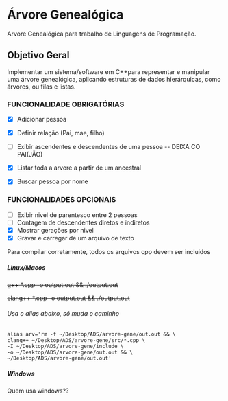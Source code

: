 # Árvore Genealógica
Arvore Genealógica para trabalho de Linguagens de Programação.


## Objetivo Geral
Implementar um sistema/software em C++para representar e manipular uma árvore genealógica, aplicando estruturas de dados hierárquicas, como árvores, ou filas e listas. 

### FUNCIONALIDADE OBRIGATÓRIAS 
- [x] Adicionar pessoa 
- [x] Definir relação (Pai, mae, filho)
- [ ] Exibir ascendentes e descendentes de uma pessoa -- DEIXA CO PAI(JÃO)
- [x] Listar toda a arvore a partir de um ancestral 
- [x] Buscar pessoa por nome 


### FUNCIONALIDADES OPCIONAIS 
- [ ] Exibir nivel de parentesco entre 2 pessoas
- [ ] Contagem de descendentes diretos e indiretos 
- [x] Mostrar gerações por nivel 
- [x] Gravar e carregar de um arquivo de texto

Para compilar corretamente, todos os arquivos cpp devem ser incluidos

##### Linux/Macos
~~g++ *.cpp -o output.out && ./output.out~~

~~clang++ *.cpp -o output.out && ./output.out~~

###### Usa o alias abaixo, só muda o caminho
```
alias arv='rm -f ~/Desktop/ADS/arvore-gene/out.out && \
clang++ ~/Desktop/ADS/arvore-gene/src/*.cpp \
-I ~/Desktop/ADS/arvore-gene/include \
-o ~/Desktop/ADS/arvore-gene/out.out && \
~/Desktop/ADS/arvore-gene/out.out'
```

##### Windows
Quem usa windows??

